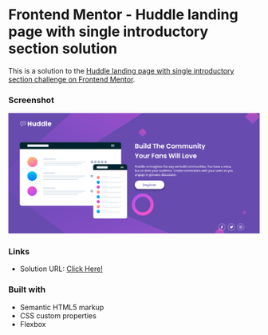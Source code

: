 # Frontend Mentor - Huddle landing page with single introductory section solution

This is a solution to the [Huddle landing page with single introductory section challenge on Frontend Mentor](https://www.frontendmentor.io/challenges/huddle-landing-page-with-a-single-introductory-section-B_2Wvxgi0).


### Screenshot

![screenshot](assets/images/screenshot.png)


### Links

- Solution URL: [Click Here!](https://your-solution-url.com)


### Built with

- Semantic HTML5 markup
- CSS custom properties
- Flexbox